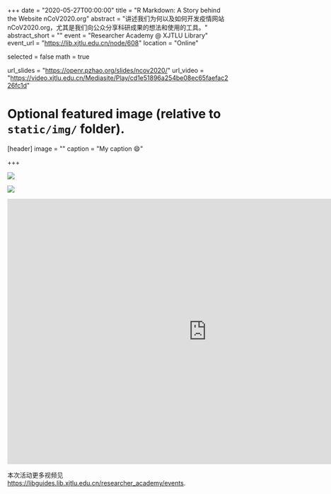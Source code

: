 +++
date = "2020-05-27T00:00:00"
title = "R Markdown: A Story behind the Website nCoV2020.org"
abstract = "讲述我们为何以及如何开发疫情网站 nCoV2020.org，尤其是我们向公众分享科研成果的想法和使用的工具。"
abstract_short = ""
event = "Researcher Academy @ XJTLU Library"
event_url = "https://lib.xjtlu.edu.cn/node/608"
location = "Online"

selected = false
math = true

url_slides = "https://openr.pzhao.org/slides/ncov2020/"
url_video = "https://video.xjtlu.edu.cn/Mediasite/Play/cd1e51896a254be08ec65faefac226fc1d"

# Optional featured image (relative to `static/img/` folder).
[header]
image = ""
caption = "My caption :smile:"

+++


![](https://lib.xjtlu.edu.cn/sites/default/files/2020-05/banner-01.png)

![](https://lib.xjtlu.edu.cn/sites/default/files/inline-images/%E5%BE%AE%E4%BF%A1%E6%88%AA%E5%9B%BE_20200518152148.png)

<iframe width="900" height="600" frameborder="0" scrolling="auto" marginheight="0" marginwidth="0" src="https://video.xjtlu.edu.cn/Mediasite/Play/cd1e51896a254be08ec65faefac226fc1d" allowfullscreen msallowfullscreen allow="fullscreen"></iframe>

本次活动更多视频见 <https://libguides.lib.xjtlu.edu.cn/researcher_academy/events>.